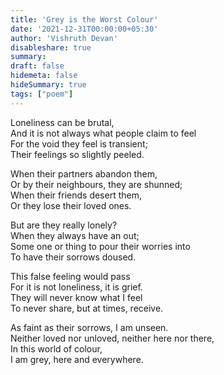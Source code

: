 ```yaml
---
title: 'Grey is the Worst Colour'
date: '2021-12-31T00:00:00+05:30'
author: 'Vishruth Devan'
disableshare: true
summary: 
draft: false
hidemeta: false
hideSummary: true
tags: ["poem"]
---
```


Loneliness can be brutal,  
And it is not always what people claim to feel  
For the void they feel is transient;  
Their feelings so slightly peeled.  

When their partners abandon them,  
Or by their neighbours, they are shunned;  
When their friends desert them,  
Or they lose their loved ones.  

But are they really lonely?  
When they always have an out;  
Some one or thing to pour their worries into   
To have their sorrows doused.  

This false feeling would pass  
For it is not loneliness, it is grief.  
They will never know what I feel  
To never share, but at times, receive.  

As faint as their sorrows, I am unseen.  
Neither loved nor unloved, neither here nor there,  
In this world of colour,  
I am grey, here and everywhere.

